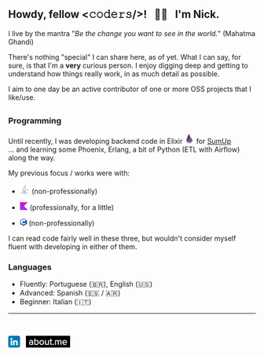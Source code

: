## Howdy, fellow &lt;𝚌𝚘𝚍𝚎𝚛𝚜/&gt;!  &nbsp; 🙋‍♂️ &nbsp; I'm Nick. 

I live by the mantra "_Be the change you want to see in the world._" (Mahatma Ghandi)

There's nothing "special" I can share here, as of yet. 
What I can say, for sure, is that I'm a **very** curious person. I enjoy digging deep and getting to understand how things really work, in as much detail as possible.

I aim to one day be an active contributor of one or more OSS projects that I like/use.

##
### Programming
Until recently, I was developing backend code in Elixir <img src="https://github.com/nickfanelli/nickfanelli/blob/main/priv/logos/elixir_logo_20px.png" title="Elixir" alt="Elixir"/> for [SumUp](https://github.com/sumup)\
... and learning some Phoenix, Erlang, a bit of Python (ETL with Airflow) along the way.


My previous focus / works were with:
 - <img src="https://github.com/nickfanelli/nickfanelli/blob/main/priv/logos/java_logo_20px.png" title="Java" alt="Java"/> (non-professionally)
 <!-- Java ![java_logo_20px](https://github.com/nickfanelli/nickfanelli/blob/main/priv/logos/java_logo_20px.png) -->

 - <img src="https://github.com/nickfanelli/nickfanelli/blob/main/priv/logos/kotlin_logo_16px.png" title="Kotlin" alt="Kotlin"/> (professionally, for a little) 
 <!-- Kotlin ![kotlin_logo_16px](https://github.com/nickfanelli/nickfanelli/blob/main/priv/logos/kotlin_logo_16px.png) -->

 - <img src="https://github.com/nickfanelli/nickfanelli/blob/main/priv/logos/c_logo_14_15px.png" title="C" alt="C"/> (non-professionally)
 <!-- C ![c_logo_14_15px](https://github.com/nickfanelli/nickfanelli/blob/main/priv/logos/c_logo_14_15px.png) -->


I can read code fairly well in these three, but wouldn't consider myself fluent with developing in either of them.


### Languages
 - Fluently: Portuguese (🇧🇷), English (🇺🇸)
 - Advanced: Spanish (🇪🇸 / 🇦🇷)
 - Beginner: Italian (🇮🇹)


<!-- footer -->
<hr>
<br />

[<img height="24" align="center" src="https://github.com/nickfanelli/nickfanelli/blob/main/priv/logos/linkedin_logo.png" />](https://www.linkedin.com/in/nicholasfanelli)
&nbsp;
[<img height="24" align="center" src="https://github.com/nickfanelli/nickfanelli/blob/main/priv/logos/about_me_logo.png" />](https://about.me/nicholasfanelli)


<!--
**nickfanelli/nickfanelli** is a ✨ _special_ ✨ repository because its `README.md` (this file) appears on your GitHub profile.


Here are some ideas to get you started:

- 🔭 I’m currently working on ...
- 🌱 I’m currently learning ...
- 👯 I’m looking to collaborate on ...
- 🤔 I’m looking for help with ...
- 💬 Ask me about ...
- 📫 How to reach me: ...
- 😄 Pronouns: ...
- ⚡ Fun fact: ...
-->
